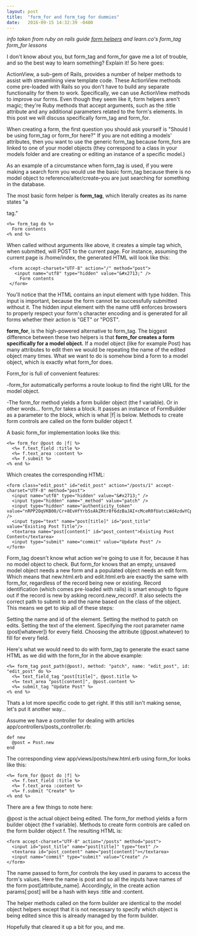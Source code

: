 ```yaml
---
layout: post
title:  "form_for and form_tag for dummies"
date:   2016-09-15 14:32:39 -0400
---
```



*info taken from ruby on rails guide [form helpers](http://guides.rubyonrails.org/formhelpers.html) and learn.co's form_tag form_for lessons*

I don't know about you, but form_tag and form_for gave me a lot of trouble, and so the best way to learn something? Explain it! So here goes:

ActionView, a sub-gem of Rails, provides a number of helper methods to assist with streamlining view template code. These ActionView methods come pre-loaded with Rails so you don't have to build any separate functionality for them to work. Specifically, we can use ActionView methods to improve our forms. 
Even though they seem like it, form helpers aren't magic; they're Ruby methods that accept arguments, such as the :title attribute and any additional parameters related to the form's elements.  In this post we will discuss specifically form_tag and form_for. 

When creating a form, the first question you should ask yourself is "Should I be using form_tag or form_for here?" If you are not editing a models' attributes, then you want to use the generic form_tag because form_fors  are linked to one of your model objects (they correspond to a class in your models folder and are creating or editing an instance of a specific model.)

As an example of a circumstance when form_tag is used, if you were making a search form you would use the basic form_tag because there is no model object to reference/alter/create–you are just searching for something in the database. 

The most basic form helper is **form_tag**, which literally creates as its name states "a <form> tag."

```
<%= form_tag do %>
  Form contents
<% end %>
```

When called without arguments like above, it creates a simple <form> tag which, when submitted, will POST to the current page. For instance, assuming the current page is /home/index, the generated HTML will look like this:

```
 <form accept-charset="UTF-8" action="/" method="post">
   <input name="utf8" type="hidden" value="&#x2713;" />
     Form contents
 </form>
```

You'll notice that the HTML contains an input element with type hidden. This input is important, because the form cannot be successfully submitted without it. The hidden input element with the name utf8 enforces browsers to properly respect your form's character encoding and is generated for all forms whether their action is "GET" or "POST". 

**form_for**, is the high-powered alternative to form_tag. The biggest difference between these two helpers is that **form_for creates a form specifically for a model object.**  If a model object (like for example Post) has many attributes to edit then we would be repeating the name of the edited object many times. What we want to do is somehow bind a form to a model object, which is exactly what form_for does. 

Form_for is full of convenient features:

-form_for automatically performs a route lookup to find the right URL for the model object.

-The form_for method yields a form builder object (the f variable). Or in other words...
form_for takes a block. It passes an instance of FormBuilder as a parameter to the block, which is what |f| is below. Methods to create form controls are called on the form builder object f.

A basic form_for implementation looks like this:

<!-- app/views/posts/edit.html.erb //-->

```
<%= form_for @post do |f| %>
  <%= f.text_field :title %>
  <%= f.text_area :content %>
  <%= f.submit %>
<% end %>
```

Which creates the corresponding HTML:

```
<form class="edit_post" id="edit_post" action="/posts/1" accept-charset="UTF-8" method="post">
  <input name="utf8" type="hidden" value="&#x2713;" />
  <input type="hidden" name="_method" value="patch" />
  <input type="hidden" name="authenticity_token" value="nRPP2OqVKB00/Cr+8EvHfYrb5sAkZRtr8f6dzBaJAI+cMceR0fUatcLWd4zdwYCpojW2J3QLK6uyBKeFAgZvmw==" />
  <input type="text" name="post[title]" id="post_title" value="Existing Post Title"/>
  <textarea name="post[content]" id="post_content">Existing Post Content</textarea>
  <input type="submit" name="commit" value="Update Post" />
</form>
```

Form_tag doesn't know what action we're going to use it for, because it has no model object to check.  But form_for knows that an empty, unsaved model object needs a new form and a populated object needs an edit form. Which means that new.html.erb and edit.html.erb are exactly the same with form_for, regardless of the record being new or existing. Record identification (which comes pre-loaded with rails) is smart enough to figure out if the record is new by asking record.new_record?. It also selects the correct path to submit to and the name based on the class of the object. This means we get to skip all of these steps:

Setting the name and id of the <form> element.
Setting the method to patch on edits.
Setting the text of the <submit> element.
Specifying the root parameter name (post[whatever]) for every field.
Choosing the attribute (@post.whatever) to fill for every field.

Here's what we would need to do with form_tag to generate the exact same HTML as we did with the form_for in the above example:

<!-- app/views/posts/new.html.erb //-->

```
<%= form_tag post_path(@post), method: "patch", name: "edit_post", id: "edit_post" do %>
  <%= text_field_tag "post[title]", @post.title %>
  <%= text_area "post[content]", @post.content %>
  <%= submit_tag "Update Post" %>
<% end %>
```

Thats a lot more specific code to get right. If this still isn't making sense, let's put it another way...

Assume we have a controller for dealing with articles app/controllers/posts_controller.rb:

```
def new
  @post = Post.new
end
```

The corresponding view app/views/posts/new.html.erb using form_for looks like this:

```
<%= form_for @post do |f| %>
  <%= f.text_field :title %>
  <%= f.text_area :content %>
  <%= f.submit "Create" %>
<% end %>
```

There are a few things to note here:

@post is the actual object being edited.
The form_for method yields a form builder object (the f variable).
Methods to create form controls are called on the form builder object f.
The resulting HTML is:

```
<form accept-charset="UTF-8" action="/posts" method="post">
  <input id="post_title" name="post[title]" type="text" />
  <textarea id="post_content" name="post[content]"></textarea>
  <input name="commit" type="submit" value="Create" />
</form>
```

The name passed to form_for controls the key used in params to access the form's values. Here the name is post and so all the inputs have names of the form post[attribute_name]. Accordingly, in the create action params[:post] will be a hash with keys :title and :content. 

The helper methods called on the form builder are identical to the model object helpers except that it is not necessary to specify which object is being edited since this is already managed by the form builder.

Hopefully that cleared it up a bit for you, and me. 

